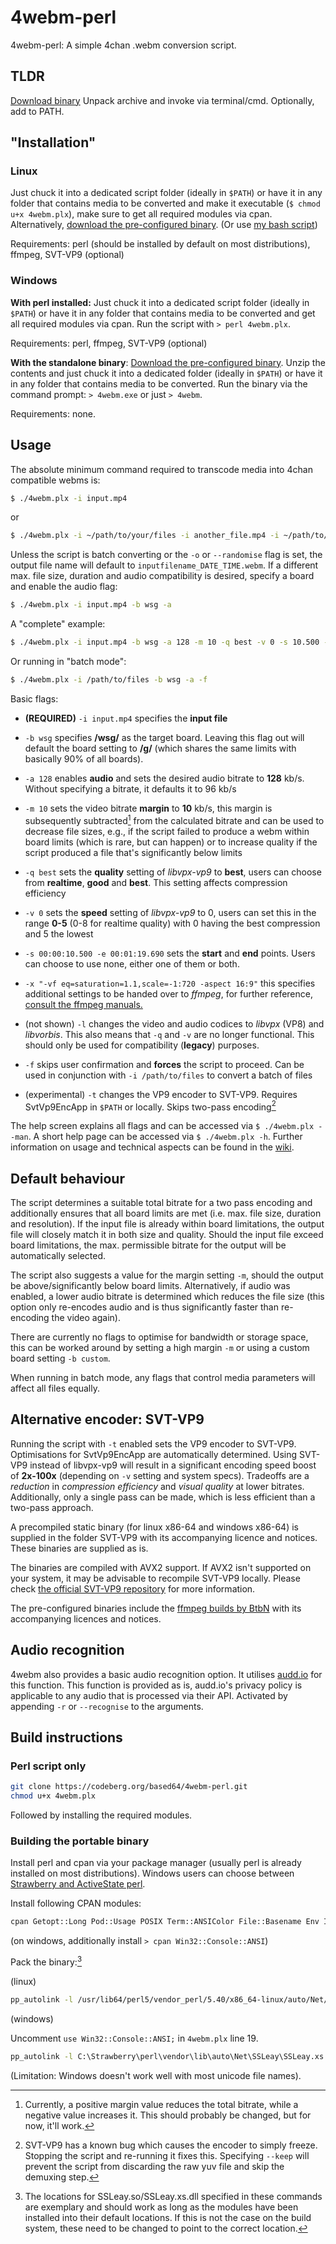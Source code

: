 # 4webm-perl

4webm-perl: A simple 4chan .webm conversion script.

## TLDR

[Download binary](https://codeberg.org/based64/4webm-perl/releases)
Unpack archive and invoke via terminal/cmd. Optionally, add to PATH.

## "Installation"

### Linux

Just chuck it into a dedicated script folder (ideally in `$PATH`) or have it in any folder that contains media to be converted and make it executable (`$ chmod u+x 4webm.plx`), make sure to get all required modules via cpan. Alternatively, [download the pre-configured binary](https://codeberg.org/based64/4webm-perl/releases). (Or use [my bash script](https://www.codeberg.org/based64/4webm "4webm-bash"))

Requirements: perl (should be installed by default on most distributions), ffmpeg, SVT-VP9 (optional)

### Windows

**With perl installed:** Just chuck it into a dedicated script folder (ideally in `$PATH`) or have it in any folder that contains media to be converted and get all required modules via cpan. Run the script with `> perl 4webm.plx`.

Requirements: perl, ffmpeg, SVT-VP9 (optional)

**With the standalone binary**: [Download the pre-configured binary](https://codeberg.org/based64/4webm-perl/releases). Unzip the contents and just chuck it into a dedicated folder (ideally in `$PATH`) or have it in any folder that contains media to be converted. Run the binary via the command prompt: `> 4webm.exe` or just `> 4webm`.

Requirements: none.

## Usage

The absolute minimum command required to transcode media into 4chan compatible webms is:

```bash
$ ./4webm.plx -i input.mp4
```
or
```bash
$ ./4webm.plx -i ~/path/to/your/files -i another_file.mp4 -i ~/path/to/another/folder
```
Unless the script is batch converting or the `-o` or `--randomise` flag is set, the output file name will default to `inputfilename_DATE_TIME.webm`. If a different max. file size, duration and audio compatibility is desired, specify a board and enable the audio flag:

```bash
$ ./4webm.plx -i input.mp4 -b wsg -a
```
A "complete" example:

```bash
$ ./4webm.plx -i input.mp4 -b wsg -a 128 -m 10 -q best -v 0 -s 10.500 -e 1:19.690 -x "-vf eq=saturation=1.1,scale=-1:720 -aspect 16:9"
```

Or running in "batch mode":

```bash
$ ./4webm.plx -i /path/to/files -b wsg -a -f
```

Basic flags:
* **(REQUIRED)** `-i input.mp4` specifies the **input file**
* `-b wsg` specifies **/wsg/** as the target board. Leaving this flag out will default the board setting to **/g/** (which shares the same limits with basically 90% of all boards).
* `-a 128` enables **audio** and sets the desired audio bitrate to **128** kb/s. Without specifying a bitrate, it defaults it to 96 kb/s
* `-m 10` sets the video bitrate **margin** to **10** kb/s, this margin is subsequently subtracted[^1] from the calculated bitrate and can be used to decrease file sizes, e.g., if the script failed to produce a webm within board limits (which is rare, but can happen) or to increase quality if the script produced a file that's significantly below limits
* `-q best` sets the **quality** setting of *libvpx-vp9* to **best**, users can choose from **realtime**, **good** and **best**. This setting affects compression efficiency
* `-v 0` sets the **speed** setting of *libvpx-vp9* to 0, users can set this in the range **0-5** (0-8 for realtime quality) with 0 having the best compression and 5 the lowest
* `-s 00:00:10.500 -e 00:01:19.690` sets the **start** and **end** points. Users can choose to use none, either one of them or both.
* `-x "-vf eq=saturation=1.1,scale=-1:720 -aspect 16:9"` this specifies additional settings to be handed over to *ffmpeg*, for further reference, [consult the ffmpeg manuals.](https://trac.ffmpeg.org/wiki "ffmpeg documentation")

* (not shown) `-l` changes the video and audio codices to *libvpx* (VP8) and *libvorbis*. This also means that `-q` and `-v` are no longer functional. This should only be used for compatibility (**legacy**) purposes.

* `-f` skips user confirmation and **forces** the script to proceed. Can be used in conjunction with `-i /path/to/files` to convert a batch of files

* (experimental) `-t` changes the VP9 encoder to SVT-VP9. Requires SvtVp9EncApp in `$PATH` or locally. Skips two-pass encoding[^2]

The help screen explains all flags and can be accessed via `$ ./4webm.plx --man`. A short help page can be accessed via `$ ./4webm.plx -h`. Further information on usage and technical aspects can be found in the [wiki](https://codeberg.org/based64/4webm-perl/wiki/Home).

## Default behaviour

The script determines a suitable total bitrate for a two pass encoding and additionally ensures that all board limits are met (i.e. max. file size, duration and resolution). If the input file is already within board limitations, the output file will closely match it in both size and quality. Should the input file exceed board limitations, the max. permissible bitrate for the output will be automatically selected.

The script also suggests a value for the margin setting `-m`, should the output be above/significantly below board limits. Alternatively, if audio was enabled, a lower audio bitrate is determined which reduces the file size (this option only re-encodes audio and is thus significantly faster than re-encoding the video again). 

There are currently no flags to optimise for bandwidth or storage space, this can be worked around by setting a high margin `-m` or using a custom board setting `-b custom`.

When running in batch mode, any flags that control media parameters will affect all files equally.

## Alternative encoder: SVT-VP9

Running the script with `-t` enabled sets the VP9 encoder to SVT-VP9. Optimisations for SvtVp9EncApp are automatically determined. Using SVT-VP9 instead of libvpx-vp9 will result in a significant encoding speed boost of **2x-100x** (depending on `-v` setting and system specs). Tradeoffs are a *reduction* in *compression efficiency* and *visual quality* at lower bitrates. Additionally, only a single pass can be made, which is less efficient than a two-pass approach.

A precompiled static binary (for linux x86-64 and windows x86-64) is supplied in the folder SVT-VP9 with its accompanying licence and notices. These binaries are supplied as is.

The binaries are compiled with AVX2 support. If AVX2 isn't supported on your system, it may be advisable to recompile SVT-VP9 locally. Please check [the official SVT-VP9 repository](https://github.com/OpenVisualCloud/SVT-VP9) for more information.

The pre-configured binaries include the [ffmpeg builds by BtbN](https://github.com/BtbN/FFmpeg-Builds) with its accompanying licences and notices.

## Audio recognition

4webm also provides a basic audio recognition option. It utilises [audd.io](https://audd.io/) for this function. This function is provided as is, audd.io's privacy policy is applicable to any audio that is processed via their API. Activated by appending `-r` or `--recognise` to the arguments.

## Build instructions

### Perl script only

```bash
git clone https://codeberg.org/based64/4webm-perl.git
chmod u+x 4webm.plx
```

Followed by installing the required modules.

### Building the portable binary

Install perl and cpan via your package manager (usually perl is already installed on most distributions). Windows users can choose between [Strawberry and ActiveState perl](https://www.perl.org/get.html).

Install following CPAN modules:

```bash
cpan Getopt::Long Pod::Usage POSIX Term::ANSIColor File::Basename Env IPC::Run File::Copy JSON PAR LWP::UserAgent HTTP::Request pp App::PP::Autolink
```

(on windows, additionally install `> cpan Win32::Console::ANSI`)

Pack the binary:[^3]

(linux)
```bash
pp_autolink -l /usr/lib64/perl5/vendor_perl/5.40/x86_64-linux/auto/Net/SSLeay/SSLeay.so -M Getopt::Long -M Pod::Usage -M POSIX -M Term::ANSIColor -M File::Basename -M Env -M IPC::Run -M Cwd -M File::Copy -M LWP::UserAgent -M LWP::Protocol::https -M HTTP::Request -M JSON -o 4webm 4webm.plx
```

(windows)

Uncomment `use Win32::Console::ANSI;` in `4webm.plx` line 19.

```bat
pp_autolink -l C:\Strawberry\perl\vendor\lib\auto\Net\SSLeay\SSLeay.xs.dll -l C:\Strawberry\perl\vendor\lib\auto\Crypt\SSLeay\SSLeay.xs.dll -M Getopt::Long -M Pod::Usage -M POSIX -M Term::ANSIColor -M File::Basename -M Env -M IPC::Run -M Cwd -M File::Copy -M Win32::Console::ANSI -M LWP::UserAgent -M LWP::Protocol::https -M HTTP::Request -M JSON -o 4webm.exe 4webm.plx
```

(Limitation: Windows doesn't work well with most unicode file names).

[^1]: Currently, a positive margin value reduces the total bitrate, while a negative value increases it. This should probably be changed, but for now, it'll work.

[^2]: SVT-VP9 has a known bug which causes the encoder to simply freeze. Stopping the script and re-running it fixes this. Specifying `--keep` will prevent the script from discarding the raw yuv file and skip the demuxing step.

[^3]: The locations for SSLeay.so/SSLeay.xs.dll specified in these commands are exemplary and should work as long as the modules have been installed into their default locations. If this is not the case on the build system, these need to be changed to point to the correct location.